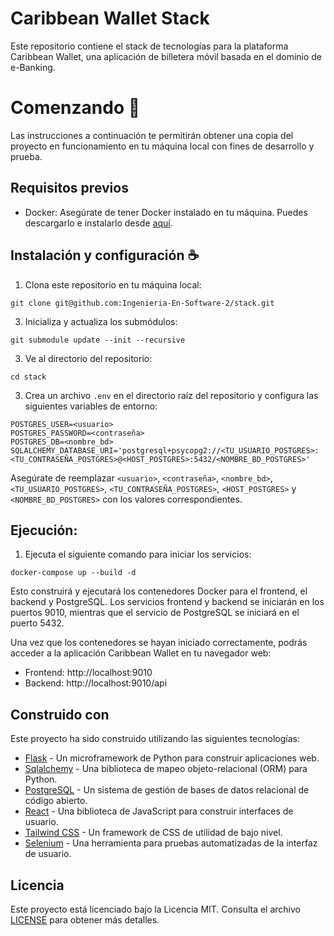 # Caribbean Wallet Stack

Este repositorio contiene el stack de tecnologías para la plataforma Caribbean Wallet, una aplicación de billetera móvil basada en el dominio de e-Banking.

# Comenzando :rocket:
Las instrucciones a continuación te permitirán obtener una copia del proyecto en funcionamiento en tu máquina local con fines de desarrollo y prueba.

## Requisitos previos

- Docker: Asegúrate de tener Docker instalado en tu máquina. Puedes descargarlo e instalarlo desde [aquí](https://www.docker.com/get-started).

## Instalación y configuración :coffee:

1. Clona este repositorio en tu máquina local:
```
git clone git@github.com:Ingenieria-En-Software-2/stack.git
```
3. Inicializa y actualiza los submódulos:
```
git submodule update --init --recursive
```

3. Ve al directorio del repositorio:
```
cd stack
```

3. Crea un archivo `.env` en el directorio raíz del repositorio y configura las siguientes variables de entorno:

```dotenv
POSTGRES_USER=<usuario>
POSTGRES_PASSWORD=<contraseña>
POSTGRES_DB=<nombre_bd>
SQLALCHEMY_DATABASE_URI='postgresql+psycopg2://<TU_USUARIO_POSTGRES>:<TU_CONTRASEÑA_POSTGRES>@<HOST_POSTGRES>:5432/<NOMBRE_BD_POSTGRES>'
```

Asegúrate de reemplazar `<usuario>`, `<contraseña>`, `<nombre_bd>`, `<TU_USUARIO_POSTGRES>`, `<TU_CONTRASEÑA_POSTGRES>`, `<HOST_POSTGRES>` y `<NOMBRE_BD_POSTGRES>` con los valores correspondientes.

## Ejecución:

1. Ejecuta el siguiente comando para iniciar los servicios:
```
docker-compose up --build -d
```

Esto construirá y ejecutará los contenedores Docker para el frontend, el backend y PostgreSQL. Los servicios frontend y backend se iniciarán en los puertos 9010, mientras que el servicio de PostgreSQL se iniciará en el puerto 5432.

Una vez que los contenedores se hayan iniciado correctamente, podrás acceder a la aplicación Caribbean Wallet en tu navegador web:

- Frontend: http://localhost:9010
- Backend: http://localhost:9010/api

## Construido con

Este proyecto ha sido construido utilizando las siguientes tecnologías:

- [Flask](https://flask.palletsprojects.com/) - Un microframework de Python para construir aplicaciones web.
- [Sqlalchemy](https://www.sqlalchemy.org/) - Una biblioteca de mapeo objeto-relacional (ORM) para Python.
- [PostgreSQL](https://www.postgresql.org/) - Un sistema de gestión de bases de datos relacional de código abierto.
- [React](https://reactjs.org/) - Una biblioteca de JavaScript para construir interfaces de usuario.
- [Tailwind CSS](https://tailwindcss.com/) - Un framework de CSS de utilidad de bajo nivel.
- [Selenium](https://www.selenium.dev/) - Una herramienta para pruebas automatizadas de la interfaz de usuario.

## Licencia
Este proyecto está licenciado bajo la Licencia MIT. Consulta el archivo [LICENSE](./LICENSE) para obtener más detalles.

